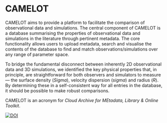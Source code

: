 # CAMELOT

CAMELOT aims to provide a platform to facilitate the comparison of observational data and simulations. The central component of CAMELOT is a database summarising the properties of observational data and simulations in the literature through pertinent metadata. The core functionality allows users to upload metadata, search and visualise the contents of the database to find and match observations/simulations over any range of parameter space.

To bridge the fundamental disconnect between inherently 2D observational data and 3D simulations, we identified the key physical properties that, in principle, are straightforward for both observers and simulators to measure — the surface density (*Sigma*), velocity dispersion (*sigma*) and radius (*R*). By determining these in a self-consistent way for all entries in the database, it should be possible to make robust comparisons.

CAMELOT is an acronym for *Cloud Archive for MEtadata, Library & Online Toolkit*.

[![DOI](https://zenodo.org/badge/3821/camelot-project/frontend.svg)](https://zenodo.org/badge/latestdoi/3821/camelot-project/frontend)
